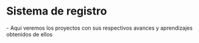 <h1> Sistema de registro </h1>
- Aqui veremos los proyectos con sus respectivos avances y aprendizajes obtenidos de ellos
